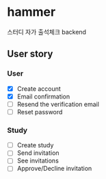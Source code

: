 # hammer

스터디 자가 출석체크 backend

## User story

### User

- [x] Create account
- [x] Email confirmation
- [ ] Resend the verification email
- [ ] Reset password

### Study

- [ ] Create study
- [ ] Send invitation
- [ ] See invitations
- [ ] Approve/Decline invitation
